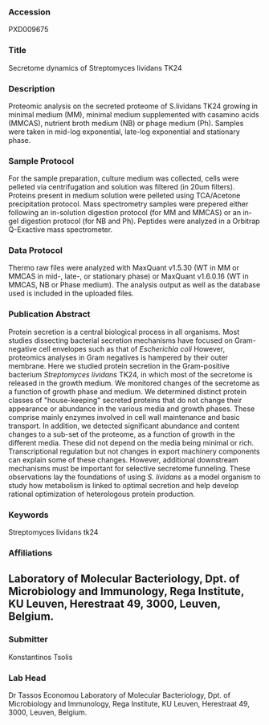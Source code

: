 ### Accession
PXD009675

### Title
Secretome dynamics of Streptomyces lividans TK24

### Description
Proteomic analysis on the secreted proteome of S.lividans TK24 growing in minimal medium (MM), minimal medium supplemented with casamino acids (MMCAS), nutrient broth medium (NB) or phage medium (Ph). Samples were taken in mid-log exponential, late-log exponential and stationary phase.

### Sample Protocol
For the sample preparation, culture medium was collected, cells were pelleted via centrifugation and solution was filtered (in 20um filters). Proteins present in medium solution were pelleted using TCA/Acetone precipitation protocol. Mass spectrometry samples were prepered either following an in-solution digestion protocol (for MM and MMCAS) or an in-gel digestion protocol (for NB and Ph). Peptides were analyzed in a Orbitrap Q-Exactive mass spectrometer.

### Data Protocol
Thermo raw files were analyzed with MaxQuant v1.5.30 (WT in MM or MMCAS in mid-, late-, or stationary phase) or MaxQuant v1.6.0.16 (WT in MMCAS, NB or Phase medium). The analysis output as well as the database used is included in the uploaded files.

### Publication Abstract
Protein secretion is a central biological process in all organisms. Most studies dissecting bacterial secretion mechanisms have focused on Gram-negative cell envelopes such as that of <i>Escherichia coli</i> However, proteomics analyses in Gram negatives is hampered by their outer membrane. Here we studied protein secretion in the Gram-positive bacterium <i>Streptomyces lividans</i> TK24, in which most of the secretome is released in the growth medium. We monitored changes of the secretome as a function of growth phase and medium. We determined distinct protein classes of "house-keeping" secreted proteins that do not change their appearance or abundance in the various media and growth phases. These comprise mainly enzymes involved in cell wall maintenance and basic transport. In addition, we detected significant abundance and content changes to a sub-set of the proteome, as a function of growth in the different media. These did not depend on the media being minimal or rich. Transcriptional regulation but not changes in export machinery components can explain some of these changes. However, additional downstream mechanisms must be important for selective secretome funneling. These observations lay the foundations of using <i>S. lividans</i> as a model organism to study how metabolism is linked to optimal secretion and help develop rational optimization of heterologous protein production.

### Keywords
Streptomyces lividans tk24

### Affiliations
Laboratory of Molecular Bacteriology, Dpt. of Microbiology and Immunology, Rega Institute, KU Leuven, Herestraat 49, 3000, Leuven, Belgium.
-

### Submitter
Konstantinos Tsolis

### Lab Head
Dr Tassos Economou
Laboratory of Molecular Bacteriology, Dpt. of Microbiology and Immunology, Rega Institute, KU Leuven, Herestraat 49, 3000, Leuven, Belgium.


